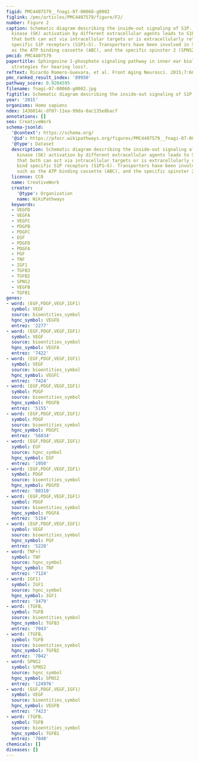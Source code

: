 ```yaml
---
figid: PMC4407579__fnagi-07-00060-g0002
figlink: /pmc/articles/PMC4407579/figure/F2/
number: Figure 2
caption: Schematic diagram describing the inside-out signaling of S1P. Sphingosine
  kinase (SK) activation by different extracellular agents leads to S1P production
  that both can act via intracellular targets or is extracellularly released to bind
  specific S1P receptors (S1P1–5). Transporters have been involved in S1P export such
  as the ATP binding cassette (ABC), and the specific spinster 2 (SPNS2).
pmcid: PMC4407579
papertitle: Sphingosine 1-phosphate signaling pathway in inner ear biology. New therapeutic
  strategies for hearing loss?.
reftext: Ricardo Romero-Guevara, et al. Front Aging Neurosci. 2015;7:60.
pmc_ranked_result_index: '89950'
pathway_score: 0.9204595
filename: fnagi-07-00060-g0002.jpg
figtitle: Schematic diagram describing the inside-out signaling of S1P
year: '2015'
organisms: Homo sapiens
ndex: 1436014c-df07-11ea-99da-0ac135e8bacf
annotations: []
seo: CreativeWork
schema-jsonld:
  '@context': https://schema.org/
  '@id': https://pfocr.wikipathways.org/figures/PMC4407579__fnagi-07-00060-g0002.html
  '@type': Dataset
  description: Schematic diagram describing the inside-out signaling of S1P. Sphingosine
    kinase (SK) activation by different extracellular agents leads to S1P production
    that both can act via intracellular targets or is extracellularly released to
    bind specific S1P receptors (S1P1–5). Transporters have been involved in S1P export
    such as the ATP binding cassette (ABC), and the specific spinster 2 (SPNS2).
  license: CC0
  name: CreativeWork
  creator:
    '@type': Organization
    name: WikiPathways
  keywords:
  - VEGFD
  - VEGFA
  - VEGFC
  - PDGFB
  - PDGFC
  - EGF
  - PDGFD
  - PDGFA
  - PGF
  - TNF
  - IGF1
  - TGFB3
  - TGFB2
  - SPNS2
  - VEGFB
  - TGFB1
genes:
- word: (EGF,PDGF,VEGF,IGF1)
  symbol: VEGF
  source: bioentities_symbol
  hgnc_symbol: VEGFD
  entrez: '2277'
- word: (EGF,PDGF,VEGF,IGF1)
  symbol: VEGF
  source: bioentities_symbol
  hgnc_symbol: VEGFA
  entrez: '7422'
- word: (EGF,PDGF,VEGF,IGF1)
  symbol: VEGF
  source: bioentities_symbol
  hgnc_symbol: VEGFC
  entrez: '7424'
- word: (EGF,PDGF,VEGF,IGF1)
  symbol: PDGF
  source: bioentities_symbol
  hgnc_symbol: PDGFB
  entrez: '5155'
- word: (EGF,PDGF,VEGF,IGF1)
  symbol: PDGF
  source: bioentities_symbol
  hgnc_symbol: PDGFC
  entrez: '56034'
- word: (EGF,PDGF,VEGF,IGF1)
  symbol: EGF
  source: hgnc_symbol
  hgnc_symbol: EGF
  entrez: '1950'
- word: (EGF,PDGF,VEGF,IGF1)
  symbol: PDGF
  source: bioentities_symbol
  hgnc_symbol: PDGFD
  entrez: '80310'
- word: (EGF,PDGF,VEGF,IGF1)
  symbol: PDGF
  source: bioentities_symbol
  hgnc_symbol: PDGFA
  entrez: '5154'
- word: (EGF,PDGF,VEGF,IGF1)
  symbol: VEGF
  source: bioentities_symbol
  hgnc_symbol: PGF
  entrez: '5228'
- word: TNF¤)
  symbol: TNF
  source: hgnc_symbol
  hgnc_symbol: TNF
  entrez: '7124'
- word: IGF1)
  symbol: IGF1
  source: hgnc_symbol
  hgnc_symbol: IGF1
  entrez: '3479'
- word: (TGFB,
  symbol: TGFB
  source: bioentities_symbol
  hgnc_symbol: TGFB3
  entrez: '7043'
- word: (TGFB,
  symbol: TGFB
  source: bioentities_symbol
  hgnc_symbol: TGFB2
  entrez: '7042'
- word: SPNS2
  symbol: SPNS2
  source: hgnc_symbol
  hgnc_symbol: SPNS2
  entrez: '124976'
- word: (EGF,PDGF,VEGF,IGF1)
  symbol: VEGF
  source: bioentities_symbol
  hgnc_symbol: VEGFB
  entrez: '7423'
- word: (TGFB,
  symbol: TGFB
  source: bioentities_symbol
  hgnc_symbol: TGFB1
  entrez: '7040'
chemicals: []
diseases: []
---
```

